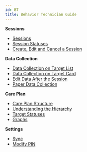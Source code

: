 ```yaml
---
id: BT
title: Behavior Technician Guide
---
```


**Sessions**
- [Sessions](Session/Sessions.md)
- [Session Statuses](Session/SessionStatuses.md)
- [Create, Edit and Cancel a Session](Session/CreateEditCancelSession.md)

**Data Collection**
- [Data Collection on Target List](DataCollection/DataCollectionTargetList.md)
- [Data Collection on Target Card](DataCollection/DataCollectionTargetCard.md)
- [Edit Data After the Session](DataCollection/EditDataAfterSession.md)
- [Paper Data Collection](DataCollection/PaperDataCollection.md)

**Care Plan**
- [Care Plan Structure](CarePlan/CarePlanStructure.md)
- [Understanding the Hierarchy](CarePlan/UnderstandingHierarchy.md)
- [Target Statuses](GoalsTargets/TargetStatuses.md)
- [Graphs](Reports/Graphs.md)

**Settings**
- [Sync](Settings/Sync.md)
- [Modify PIN](Settings/ModifyPIN.md)